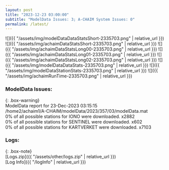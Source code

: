 ```yaml
---
layout: post
title: "2023-12-23 03:00:00"
subtitle: "ModelData Issues: 3; A-CHAIM System Issues: 0"
permalink: /latest/
---
```


![]({{ "/assets/img/modelDataDataStatsShort-2335703.png" | relative_url }})
![]({{ "/assets/img/achaimDataStatsShort-2335703.png" | relative_url }})
![]({{ "/assets/img/achaimDataStatsLong00-2335703.png" | relative_url }})
![]({{ "/assets/img/achaimDataStatsLong01-2335703.png" | relative_url }})
![]({{ "/assets/img/achaimDataStatsLong02-2335703.png" | relative_url }})
![]({{ "/assets/img/modelDataDataStats-2335703.png" | relative_url }})
![]({{ "/assets/img/modelDataStationStats-2335703.png" | relative_url }})
![]({{ "/assets/img/achaimRunTime-2335703.png" | relative_url }})


### ModelData Issues:  
  
{: .box-warning}  
 ModelData report for 23-Dec-2023 03:15:15   
 /home2/achaim1/A-CHAIM/modelData/2023/357/03/modelData.mat   
 0% of all possible stations for IONO were downloaded. x2882   
 0% of all possible stations for SENTINEL were downloaded. x602   
 0% of all possible stations for KARTVERKET were downloaded. x7103   
  


### Logs:  
  
{: .box-note}  
[Logs.zip]({{ "/assets/other/logs.zip" | relative_url }})  
[Log Info]({{ "/logInfo" | relative_url }})  
